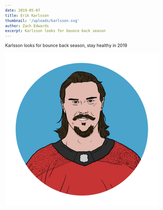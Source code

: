 ```yaml
---
date: 2019-05-07
title: Erik Karlsson
thumbnail: '/uploads/karlsson.svg'
author: Zach Edwards
excerpt: Karlsson looks for bounce back season
---
```


Karlsson looks for bounce back season, stay healthy in 2019

![](/uploads/karlsson.svg)
